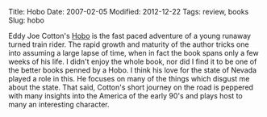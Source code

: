 Title: Hobo
Date: 2007-02-05
Modified: 2012-12-22
Tags: review, books
Slug: hobo

Eddy Joe Cotton's <a href="http://www.amazon.com/Hobo-Eddy-Joe-Cotton/dp/1400048095/sr=8-1/qid=1170564659/ref=pd_bbs_sr_1/102-4786179-0409769?ie=UTF8&s=books" >Hobo</a> is the fast paced adventure of a young runaway turned train rider. The rapid growth and maturity of the author tricks one into assuming a large lapse of time, when in fact the book spans only a few weeks of his life. I didn't enjoy the whole book, nor did I find it to be one of the better books penned by a Hobo. I think his love for the state of Nevada played a role in this. He focuses on many of the things which disgust me about the state. That said, Cotton's short journey on the road is peppered with many insights into the America of the early 90's and plays host to many an interesting character.

